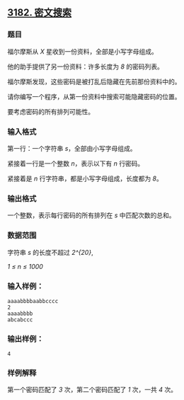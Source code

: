 ## [3182. 密文搜索](https://www.acwing.com/problem/content/3185/)

### 题目

福尔摩斯从 *X* 星收到一份资料，全部是小写字母组成。

他的助手提供了另一份资料：许多长度为 *8* 的密码列表。

福尔摩斯发现，这些密码是被打乱后隐藏在先前那份资料中的。

请你编写一个程序，从第一份资料中搜索可能隐藏密码的位置。

要考虑密码的所有排列可能性。

### 输入格式

第一行：一个字符串 *s*，全部由小写字母组成。

紧接着一行是一个整数 *n*，表示以下有 *n* 行密码。

紧接着是 *n* 行字符串，都是小写字母组成，长度都为 *8*。

### 输出格式

一个整数，表示每行密码的所有排列在 *s* 中匹配次数的总和。

### 数据范围

字符串 *s* 的长度不超过 *2^{20}*,

*1 ≤ n ≤ 1000*

### 输入样例：

```
aaaabbbbaabbcccc
2
aaaabbbb
abcabccc
```

### 输出样例：

```
4
```

### 样例解释

第一个密码匹配了 *3* 次，第二个密码匹配了 *1* 次，一共 *4* 次。

